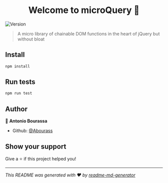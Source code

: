 <h1 align="center">Welcome to microQuery 👋</h1>
<p>
  <img alt="Version" src="https://img.shields.io/badge/version-1.0.0-blue.svg?cacheSeconds=2592000" />
</p>

> A micro library of chainable DOM functions in the heart of jQuery but without bloat

## Install

```sh
npm install
```

## Run tests

```sh
npm run test
```

## Author

👤 **Antonio Bourassa**

* Github: [@Abourass](https://github.com/Abourass)

## Show your support

Give a ⭐️ if this project helped you!

***
_This README was generated with ❤️ by [readme-md-generator](https://github.com/kefranabg/readme-md-generator)_
